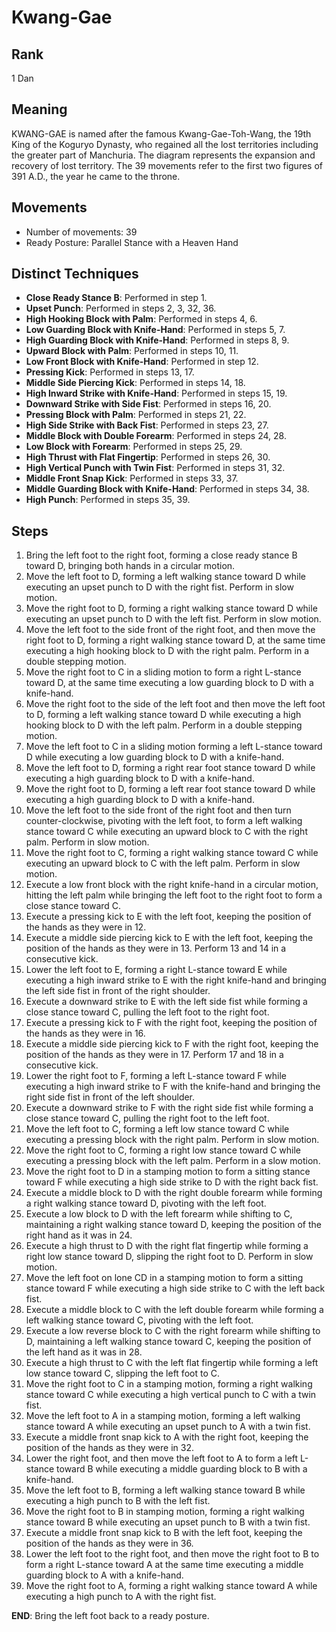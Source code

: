 # Kwang-Gae

## Rank

1 Dan

## Meaning

KWANG-GAE is named after the famous Kwang-Gae-Toh-Wang, the 19th King of the Koguryo Dynasty, who regained all the lost territories including the greater part of Manchuria. The diagram represents the expansion and recovery of lost territory. The 39 movements refer to the first two figures of 391 A.D., the year he came to the throne.

## Movements

- Number of movements: 39
- Ready Posture: Parallel Stance with a Heaven Hand

## Distinct Techniques

- **Close Ready Stance B**: Performed in step 1.
- **Upset Punch**: Performed in steps 2, 3, 32, 36.
- **High Hooking Block with Palm**: Performed in steps 4, 6.
- **Low Guarding Block with Knife-Hand**: Performed in steps 5, 7.
- **High Guarding Block with Knife-Hand**: Performed in steps 8, 9.
- **Upward Block with Palm**: Performed in steps 10, 11.
- **Low Front Block with Knife-Hand**: Performed in step 12.
- **Pressing Kick**: Performed in steps 13, 17.
- **Middle Side Piercing Kick**: Performed in steps 14, 18.
- **High Inward Strike with Knife-Hand**: Performed in steps 15, 19.
- **Downward Strike with Side Fist**: Performed in steps 16, 20.
- **Pressing Block with Palm**: Performed in steps 21, 22.
- **High Side Strike with Back Fist**: Performed in steps 23, 27.
- **Middle Block with Double Forearm**: Performed in steps 24, 28.
- **Low Block with Forearm**: Performed in steps 25, 29.
- **High Thrust with Flat Fingertip**: Performed in steps 26, 30.
- **High Vertical Punch with Twin Fist**: Performed in steps 31, 32.
- **Middle Front Snap Kick**: Performed in steps 33, 37.
- **Middle Guarding Block with Knife-Hand**: Performed in steps 34, 38.
- **High Punch**: Performed in steps 35, 39.

## Steps

1. Bring the left foot to the right foot, forming a close ready stance B toward D, bringing both hands in a circular motion.
2. Move the left foot to D, forming a left walking stance toward D while executing an upset punch to D with the right fist. Perform in slow motion.
3. Move the right foot to D, forming a right walking stance toward D while executing an upset punch to D with the left fist. Perform in slow motion.
4. Move the left foot to the side front of the right foot, and then move the right foot to D, forming a right walking stance toward D, at the same time executing a high hooking block to D with the right palm. Perform in a double stepping motion.
5. Move the right foot to C in a sliding motion to form a right L-stance toward D, at the same time executing a low guarding block to D with a knife-hand.
6. Move the right foot to the side of the left foot and then move the left foot to D, forming a left walking stance toward D while executing a high hooking block to D with the left palm. Perform in a double stepping motion.
7. Move the left foot to C in a sliding motion forming a left L-stance toward D while executing a low guarding block to D with a knife-hand.
8. Move the left foot to D, forming a right rear foot stance toward D while executing a high guarding block to D with a knife-hand.
9. Move the right foot to D, forming a left rear foot stance toward D while executing a high guarding block to D with a knife-hand.
10. Move the left foot to the side front of the right foot and then turn counter-clockwise, pivoting with the left foot, to form a left walking stance toward C while executing an upward block to C with the right palm. Perform in slow motion.
11. Move the right foot to C, forming a right walking stance toward C while executing an upward block to C with the left palm. Perform in slow motion.
12. Execute a low front block with the right knife-hand in a circular motion, hitting the left palm while bringing the left foot to the right foot to form a close stance toward C.
13. Execute a pressing kick to E with the left foot, keeping the position of the hands as they were in 12.
14. Execute a middle side piercing kick to E with the left foot, keeping the position of the hands as they were in 13. Perform 13 and 14 in a consecutive kick.
15. Lower the left foot to E, forming a right L-stance toward E while executing a high inward strike to E with the right knife-hand and bringing the left side fist in front of the right shoulder.
16. Execute a downward strike to E with the left side fist while forming a close stance toward C, pulling the left foot to the right foot.
17. Execute a pressing kick to F with the right foot, keeping the position of the hands as they were in 16.
18. Execute a middle side piercing kick to F with the right foot, keeping the position of the hands as they were in 17. Perform 17 and 18 in a consecutive kick.
19. Lower the right foot to F, forming a left L-stance toward F while executing a high inward strike to F with the knife-hand and bringing the right side fist in front of the left shoulder.
20. Execute a downward strike to F with the right side fist while forming a close stance toward C, pulling the right foot to the left foot.
21. Move the left foot to C, forming a left low stance toward C while executing a pressing block with the right palm. Perform in slow motion.
22. Move the right foot to C, forming a right low stance toward C while executing a pressing block with the left palm. Perform in a slow motion.
23. Move the right foot to D in a stamping motion to form a sitting stance toward F while executing a high side strike to D with the right back fist.
24. Execute a middle block to D with the right double forearm while forming a right walking stance toward D, pivoting with the left foot.
25. Execute a low block to D with the left forearm while shifting to C, maintaining a right walking stance toward D, keeping the position of the right hand as it was in 24.
26. Execute a high thrust to D with the right flat fingertip while forming a right low stance toward D, slipping the right foot to D. Perform in slow motion.
27. Move the left foot on lone CD in a stamping motion to form a sitting stance toward F while executing a high side strike to C with the left back fist.
28. Execute a middle block to C with the left double forearm while forming a left walking stance toward C, pivoting with the left foot.
29. Execute a low reverse block to C with the right forearm while shifting to D, maintaining a left walking stance toward C, keeping the position of the left hand as it was in 28.
30. Execute a high thrust to C with the left flat fingertip while forming a left low stance toward C, slipping the left foot to C.
31. Move the right foot to C in a stamping motion, forming a right walking stance toward C while executing a high vertical punch to C with a twin fist.
32. Move the left foot to A in a stamping motion, forming a left walking stance toward A while executing an upset punch to A with a twin fist.
33. Execute a middle front snap kick to A with the right foot, keeping the position of the hands as they were in 32.
34. Lower the right foot, and then move the left foot to A to form a left L-stance toward B while executing a middle guarding block to B with a knife-hand.
35. Move the left foot to B, forming a left walking stance toward B while executing a high punch to B with the left fist.
36. Move the right foot to B in stamping motion, forming a right walking stance toward B while executing an upset punch to B with a twin fist.
37. Execute a middle front snap kick to B with the left foot, keeping the position of the hands as they were in 36.
38. Lower the left foot to the right foot, and then move the right foot to B to form a right L-stance toward A at the same time executing a middle guarding block to A with a knife-hand.
39. Move the right foot to A, forming a right walking stance toward A while executing a high punch to A with the right fist.

**END**: Bring the left foot back to a ready posture.
